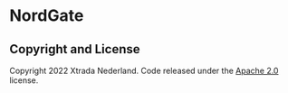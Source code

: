 # NordGate
## Copyright and License

Copyright 2022 Xtrada Nederland. Code released under the [Apache 2.0](http://www.apache.org/licenses/LICENSE-2.0) license.
